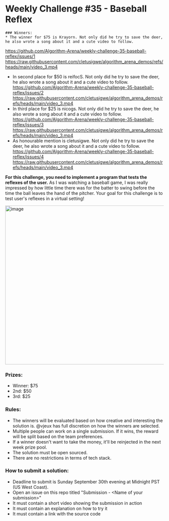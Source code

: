 # Weekly Challenge #35 - Baseball Reflex
    ### Winners:
    * The winner for $75 is Krayorn. Not only did he try to save the deer, he also wrote a song about it and a cute video to follow.
https://github.com/Algorithm-Arena/weekly-challenge-35-baseball-reflex/issues/1
https://raw.githubusercontent.com/cletusigwe/algorithm_arena_demos/refs/heads/main/video_3.mp4
* In second place for $50 is reifocS. Not only did he try to save the deer, he also wrote a song about it and a cute video to follow.
https://github.com/Algorithm-Arena/weekly-challenge-35-baseball-reflex/issues/2
https://raw.githubusercontent.com/cletusigwe/algorithm_arena_demos/refs/heads/main/video_3.mp4
* In third place for $25 is nicogs. Not only did he try to save the deer, he also wrote a song about it and a cute video to follow.
https://github.com/Algorithm-Arena/weekly-challenge-35-baseball-reflex/issues/3
https://raw.githubusercontent.com/cletusigwe/algorithm_arena_demos/refs/heads/main/video_3.mp4
* As honourable mention is cletusigwe. Not only did he try to save the deer, he also wrote a song about it and a cute video to follow.
https://github.com/Algorithm-Arena/weekly-challenge-35-baseball-reflex/issues/4
https://raw.githubusercontent.com/cletusigwe/algorithm_arena_demos/refs/heads/main/video_3.mp4

    

**For this challenge, you need to implement a program that tests the reflexes of the user.** As I was watching a baseball game, I was really impressed by how little time there was for the batter to swing before the time the ball leaves the hand of the pitcher. Your goal for this challenge is to test user's reflexes in a virtual setting!

<img width="506" alt="image" src="https://github.com/user-attachments/assets/a3a384bc-d593-4dd8-9d59-6784ac53bd59">

### Prizes:
* Winner: $75
* 2nd: $50
* 3rd: $25

### Rules:
* The winners will be evaluated based on how creative and interesting the solution is. @vjeux has full discretion on how the winners are selected.
* Multiple people can work on a single submission. If it wins, the reward will be split based on the team preferences.
* If a winner doesn't want to take the money, it'll be reinjected in the next week prize pool.
* The solution must be open sourced.
* There are no restrictions in terms of tech stack.

### How to submit a solution:
* Deadline to submit is Sunday September 30th evening at Midnight PST (US West Coast).
* Open an issue on this repo titled "Submission - &lt;Name of your submission&gt;"
* It must contain a short video showing the submission in action
* It must contain an explanation on how to try it
* It must contain a link with the source code

